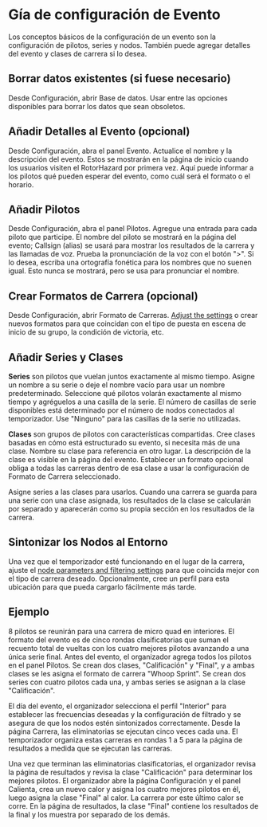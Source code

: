 # Gía de configuración de Evento

Los conceptos básicos de la configuración de un evento son la configuración de pilotos, series y nodos. También puede agregar detalles del evento y clases de carrera si lo desea.

## Borrar datos existentes (si fuese necesario)
Desde Configuración, abrir Base de datos. Usar entre las opciones disponibles para borrar los datos que sean obsoletos.

## Añadir Detalles al Evento (opcional)
Desde Configuración, abra el panel Evento. Actualice el nombre y la descripción del evento. Estos se mostrarán en la página de inicio cuando los usuarios visiten el RotorHazard por primera vez. Aquí puede informar a los pilotos qué pueden esperar del evento, como cuál será el formato o el horario.

## Añadir Pilotos
Desde Configuración, abra el panel Pilotos. Agregue una entrada para cada piloto que participe. El nombre del piloto se mostrará en la página del evento; Callsign (alias) se usará para mostrar los resultados de la carrera y las llamadas de voz. Prueba la pronunciación de la voz con el botón ">". Si lo desea, escriba una ortografía fonética para los nombres que no suenen igual. Esto nunca se mostrará, pero se usa para pronunciar el nombre.

## Crear Formatos de Carrera (opcional)
Desde Configuración, abrir Formato de Carreras. [Adjust the settings](User%20Guide.md#race-format) o crear nuevos formatos para que coincidan con el tipo de puesta en escena de inicio de su grupo, la condición de victoria, etc.

## Añadir Series y Clases
**Series** son pilotos que vuelan juntos exactamente al mismo tiempo. Asigne un nombre a su serie o deje el nombre vacío para usar un nombre predeterminado. Seleccione qué pilotos volarán exactamente al mismo tiempo y agréguelos a una casilla de la serie. El número de casillas de serie disponibles está determinado por el número de nodos conectados al temporizador. Use "Ninguno" para las casillas de la serie no utilizadas.

**Clases** son grupos de pilotos con características compartidas. Cree clases basadas en cómo está estructurado su evento, si necesita más de una clase. Nombre su clase para referencia en otro lugar. La descripción de la clase es visible en la página del evento. Establecer un formato opcional obliga a todas las carreras dentro de esa clase a usar la configuración de Formato de Carrera seleccionado.

Asigne series a las clases para usarlos. Cuando una carrera se guarda para una serie con una clase asignada, los resultados de la clase se calcularán por separado y aparecerán como su propia sección en los resultados de la carrera.

## Sintonizar los Nodos al Entorno
Una vez que el temporizador esté funcionando en el lugar de la carrera, ajuste el [node parameters and filtering settings](Tuning%20Parameters.md) para que coincida mejor con el tipo de carrera deseado. Opcionalmente, cree un perfil para esta ubicación para que pueda cargarlo fácilmente más tarde.

## Ejemplo
8 pilotos se reunirán para una carrera de micro quad en interiores. El formato del evento es de cinco rondas clasificatorias que suman el recuento total de vueltas con los cuatro mejores pilotos avanzando a una única serie final. Antes del evento, el organizador agrega todos los pilotos en el panel Pilotos. Se crean dos clases, "Calificación" y "Final", y a ambas clases se les asigna el formato de carrera "Whoop Sprint". Se crean dos series con cuatro pilotos cada una, y ambas series se asignan a la clase "Calificación".

El día del evento, el organizador selecciona el perfil "Interior" para establecer las frecuencias deseadas y la configuración de filtrado y se asegura de que los nodos estén sintonizados correctamente. Desde la página Carrera, las eliminatorias se ejecutan cinco veces cada una. El temporizador organiza estas carreras en rondas 1 a 5 para la página de resultados a medida que se ejecutan las carreras.

Una vez que terminan las eliminatorias clasificatorias, el organizador revisa la página de resultados y revisa la clase "Calificación" para determinar los mejores pilotos. El organizador abre la página Configuración y el panel Calienta, crea un nuevo calor y asigna los cuatro mejores pilotos en él, luego asigna la clase "Final" al calor. La carrera por este último calor se corre. En la página de resultados, la clase "Final" contiene los resultados de la final y los muestra por separado de los demás.
